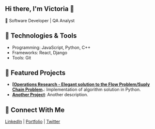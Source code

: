 ## Hi there, I'm Victoria 👋
🚀 Software Developer | QA Analyst 
<!--
**Vmp309/Vmp309** is a ✨ _special_ ✨ repository because its `README.md` (this file) appears on your GitHub profile.

Here are some ideas to get you started:

- 🔭 I’m currently working on ...
- 🌱 I’m currently learning ...
- 👯 I’m looking to collaborate on ...
- 🤔 I’m looking for help with ...
- 💬 Ask me about ...
- 📫 How to reach me: ...
- 😄 Pronouns: ...
- ⚡ Fun fact: ...
-->

## 🔧 Technologies & Tools
- Programming: JavaScript, Python, C++
- Frameworks: React, Django
- Tools: Git

## 📂 Featured Projects
- **[[Operations Research - Elegant solution to the Flow Problem/Suply Chain Problem](https://github.com/Vmp309/Operations-Research.git).**: Implementation of algorithm solution in Python.
- **[Another Project](link)**: Another description.

## 🌟 Connect With Me
[LinkedIn](link) | [Portfolio](link) | [Twitter](link)
